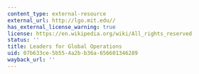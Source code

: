 ```yaml
---
content_type: external-resource
external_url: http://lgo.mit.edu//
has_external_license_warning: true
license: https://en.wikipedia.org/wiki/All_rights_reserved
status: ''
title: Leaders for Global Operations
uid: 07b633ce-5b55-4a2b-b36a-656601346289
wayback_url: ''
---
```

